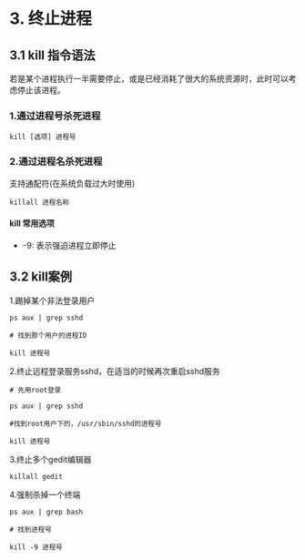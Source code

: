 # 3. 终止进程

## 3.1 kill 指令语法

若是某个进程执行一半需要停止，或是已经消耗了很大的系统资源时，此时可以考虑停止该进程。


### 1.通过进程号杀死进程
```
kill [选项] 进程号
```

### 2.通过进程名杀死进程

支持通配符(在系统负载过大时使用)

```
killall 进程名称
```

#### kill 常用选项
* -9: 表示强迫进程立即停止

## 3.2 kill案例

1.踢掉某个非法登录用户
```
ps aux | grep sshd

# 找到那个用户的进程ID

kill 进程号
```

2.终止远程登录服务sshd，在适当的时候再次重启sshd服务
```
# 先用root登录

ps aux | grep sshd

#找到root用户下的，/usr/sbin/sshd的进程号

kill 进程号
```


3.终止多个gedit编辑器

```
killall gedit
```

4.强制杀掉一个终端
```
ps aux | grep bash

# 找到进程号

kill -9 进程号
```